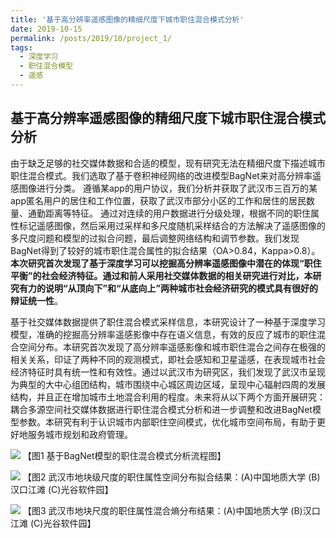 ```yaml
---
title: '基于高分辨率遥感图像的精细尺度下城市职住混合模式分析'
date: 2019-10-15
permalink: /posts/2019/10/project_1/
tags:
  - 深度学习
  - 职住混合模型
  - 遥感
---
```


## 基于高分辨率遥感图像的精细尺度下城市职住混合模式分析

由于缺乏足够的社交媒体数据和合适的模型，现有研究无法在精细尺度下描述城市职住混合模式。我们选取了基于卷积神经网络的改进模型BagNet来对高分辨率遥感图像进行分类。
遵循某app的用户协议，我们分析并获取了武汉市三百万的某app匿名用户的居住和工作位置，获取了武汉市部分小区的工作和居住的居民数量、通勤距离等特征。
通过对连续的用户数据进行分级处理，根据不同的职住属性标记遥感图像，然后采用过采样和多尺度随机采样结合的方法解决了遥感图像的多尺度问题和模型的过拟合问题，最后调整网络结构和调节参数。我们发现BagNet得到了较好的城市职住混合属性的拟合结果（OA>0.84，Kappa>0.8）。
**本次研究首次发现了基于深度学习可以挖掘高分辨率遥感图像中潜在的体现“职住平衡”的社会经济特征。通过和前人采用社交媒体数据的相关研究进行对比，本研究有力的说明“从顶向下”和“从底向上”两种城市社会经济研究的模式具有很好的辩证统一性**。

基于社交媒体数据提供了职住混合模式采样信息，本研究设计了一种基于深度学习模型，准确的挖掘高分辨率遥感影像中存在语义信息，有效的反应了城市的职住混合空间分布。本研究首次发现了高分辨率遥感影像和城市职住混合之间存在极强的相关关系，印证了两种不同的观测模式，即社会感知和卫星遥感，在表现城市社会经济特征时具有统一性和有效性。通过以武汉市为研究区，我们发现了武汉市呈现为典型的大中心组团结构，城市围绕中心城区周边区域，呈现中心辐射四周的发展结构，并且正在增加城市土地混合利用的程度。未来将从以下两个方面开展研究：耦合多源空间社交媒体数据进行职住混合模式分析和进一步调整和改进BagNet模型参数。本研究有利于认识城市内部职住空间模式，优化城市空间布局，有助于更好地服务城市规划和政府管理。

![](https://ronalchan.github.io/files/post/project_1_1.png)
<c>【图1 基于BagNet模型的职住混合模式分析流程图】</c>

![](https://ronalchan.github.io/files/post/project_1_2.png)
<c>【图2 武汉市地块级尺度的职住属性空间分布拟合结果：(A)中国地质大学 (B)汉口江滩 (C)光谷软件园】</c>

![](https://ronalchan.github.io/files/post/project_1_3.png)
<c>【图3 武汉市地块尺度的职住属性混合熵分布结果：(A)中国地质大学 (B)汉口江滩 (C)光谷软件园】</c>
